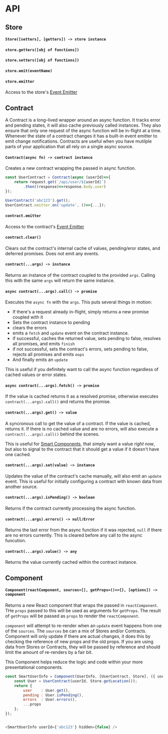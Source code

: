 # API





## Store

#### `Store([setters], [getters]) -> store instance`


#### `store.getters([obj of functions])`


#### `store.setters([obj of functions])`


#### `store.emit(eventName)`



#### `store.emitter`
Access to the store's [Event Emitter](https://nodejs.org/api/events.html#events_class_eventemitter)



## Contract
A Contract is a long-lived wrapper around an async function. It tracks error and pending states, it will also cache previously called instances. They also ensure that only one request of the async function will be in-flight at a time. Whenever the state of a contract changes it has a built-in event emitter to emit change notifications. Contracts are useful when you have mutilple parts of your application that all rely on a single async source.


#### `Contract(async fn) -> contract instance`
Creates a new contract wrapping the passed in async function.

```js
const UserContract = Contract(async (userId)=>{
	return request.get(`/api/user/${userId}`)
		.then((response)=>response.body.user)
});

UserContract('abc123').get();
UserContract.emitter.on('update', ()=>{...});
```


#### `contract.emitter`
Access to the contract's [Event Emitter](https://nodejs.org/api/events.html#events_class_eventemitter)

#### `contract.clear()`
Clears out the contract's internal cache of values, pending/eror states, and deferred promises. Does not emit any events.


#### `contract(...args) -> instance`
Returns an instance of the contract coupled to the provided `args`. Calling this with the same `args` will return the same instance.

#### `async contract(...args).call() -> promise`
Executes the `async fn` with the `args`. This puts several things in motion:
- If there's a request already in-flight, simply returns a new promise coupled with it
- Sets the contract instance to pending
- clears the errors
- emits a `fetch` and `update` event on the contract instance.
- if successful, caches the returned value, sets pending to false, resolves all promises, and emits `finish`
- if not successful, sets the contract's errors, sets pending to false, rejects all promises and emits `oops`
- And finally emits an `update`

This is useful if you definitely want to call the async function regardless of cached values or error states.


#### `async contract(...args).fetch() -> promise`
If the value is cached returns it as a resolved promise, otherwise executes `contract(...args).call()` and returns the promise.


#### `contract(...args).get() -> value`
A syncronous call to get the value of a contract. If the value is cached, returns it. If there is no cached value and are no errors, will also execute a `contract(...args).call()` behind the scenes.

This is useful for [Smart Components](), that simply want a value _right now_, but also to signal to the contract that it should get a value if it doesn't have one cached.


#### `contract(...args).set(value) -> instance`
Updates the value of the contract's cache manually, will also emit an `update` event. This is useful for initially configuring a contract with known data from another source.


#### `contract(...args).isPending() -> boolean`
Returns if the contract currently processing the async function.

#### `contract(...args).errors() -> null/Error`
Returns the last error from the async function if it was rejected, `null` if there are no errors currently. This is cleared before any call to the async funcution.

#### `contract(...args).value() -> any`
Returns the value currently cached within the contract instance.


## Component


#### `Component(reactComponent, sources=[], getProps=()=>{}, [options]) -> component`
Returns a new React component that wraps the passed in `reactComponent`. THe `props` passed to this will be used as arguments for `getProps`. The result of `getProps` will be passed as `props` to render the `reactComponent`.

`component` will attempt to re-render when an `update` event happens from one of the `sources`. The `sources` be can a mix of Stores and/or Contracts. Component will only update if there are actual changes, it does this by checking the reference of new props and the old props. If you are using data from Stores or Contracts, they will be passed by reference and should limit the amount of re-renders by a fair bit.

This Component helps reduce the logic and code within your more presentational components.

```js
const SmartUserInfo = Component(UserInfo, [UserContract, Store], ({ userId, ...props})=>{
	const User = UserContract(userId, Store.getLocation());
	return {
		user    : User.get(),
		pending : User.isPending(),
		errors  : User.errors(),
		...props
	};
});


<SmartUserInfo userId={'abc123'} hidden={false} />
```


